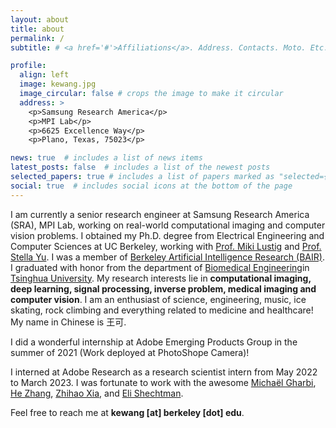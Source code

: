 ```yaml
---
layout: about
title: about
permalink: /
subtitle: # <a href='#'>Affiliations</a>. Address. Contacts. Moto. Etc.

profile:
  align: left
  image: kewang.jpg
  image_circular: false # crops the image to make it circular
  address: >
    <p>Samsung Research America</p>
    <p>MPI Lab</p>
    <p>6625 Excellence Way</p>
    <p>Plano, Texas, 75023</p>

news: true  # includes a list of news items
latest_posts: false  # includes a list of the newest posts
selected_papers: true # includes a list of papers marked as "selected={true}"
social: true  # includes social icons at the bottom of the page
---
```


I am currently a senior research engineer at Samsung Research America (SRA), MPI Lab, working on real-world computational imaging and computer vision problems. I obtained my Ph.D. degree from Electrical Engineering and Computer Sciences at UC Berkeley, working with [Prof. Miki Lustig](http://people.eecs.berkeley.edu/~mlustig/) and [Prof. Stella Yu](https://web.eecs.umich.edu/~stellayu/). I was a member of [Berkeley Artificial Intelligence Research (BAIR)](https://bair.berkeley.edu/). I graduated with honor from the department of [Biomedical Engineering](http://www.med.tsinghua.edu.cn/)in [Tsinghua University](http://www.tsinghua.edu.cn/publish/thu2018en/index.html/). My research interests lie in **computational imaging, deep learning, signal processing, inverse problem, medical imaging and computer vision**. I am an enthusiast of science, engineering, music, ice skating, rock climbing and everything related to medicine and healthcare! My name in Chinese is 王可.

I did a wonderful  internship at Adobe Emerging Products Group in the summer of 2021 (Work deployed at PhotoShope Camera)!

I interned at Adobe Research as a research scientist intern from May 2022 to March 2023. I was fortunate to work with the awesome [Michaël Gharbi](http://mgharbi.com/), [He Zhang](https://sites.google.com/site/hezhangsprinter), [Zhihao Xia](https://likesum.github.io/), and [Eli Shechtman](https://research.adobe.com/person/eli-shechtman/).

Feel free to reach me at **kewang [at] berkeley [dot] edu**.

<!--
Write your biography here. Tell the world about yourself. Link to your favorite [subreddit](http://reddit.com). You can put a picture in, too. The code is already in, just name your picture `prof_pic.jpg` and put it in the `img/` folder.test

Put your address / P.O. box / other info right below your picture. You can also disable any of these elements by editing `profile` property of the YAML header of your `_pages/about.md`. Edit `_bibliography/papers.bib` and Jekyll will render your [publications page](/al-folio/publications/) automatically.

Link to your social media connections, too. This theme is set up to use [Font Awesome icons](http://fortawesome.github.io/Font-Awesome/) and [Academicons](https://jpswalsh.github.io/academicons/), like the ones below. Add your Facebook, Twitter, LinkedIn, Google Scholar, or just disable all of them.
-->